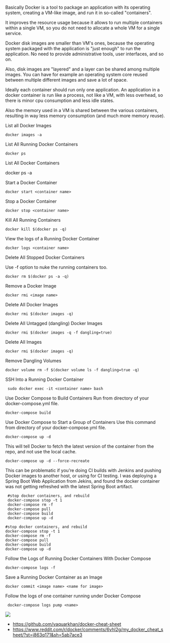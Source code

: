 Basically Docker is a tool to package an application with its operating system, creating a VM-like image, and run it in so-called "containers". 

It improves the resource usage because it allows to run  multiple containers within a single VM, so you do not need to allocate a whole VM for a single service.

Docker disk images are smaller than VM's ones, because the operating system packaged with the application is "just enough" to run the application. No need to provide administrative tools, user interfaces, and so on.

Also, disk images are "layered" and a layer can be shared among multiple images. You can have for example an operating system core reused between multiple different images and save a lot of space.

Ideally each container should run only one application. An application in a docker container is run like a process, not like a VM, with less overhead, so there is minor cpu consumption and less idle states.

Also the memory used in a VM is shared between the various containers, resulting in way less memory consumption (and much more memory reuse).




List all Docker Images

    docker images -a

List All Running Docker Containers

    docker ps

List All Docker Containers

   docker ps -a

Start a Docker Container

    docker start <container name>

Stop a Docker Container

    docker stop <container name>

Kill All Running Containers

    docker kill $(docker ps -q)

View the logs of a Running Docker Container

    docker logs <container name>

Delete All Stopped Docker Containers

   Use -f option to nuke the running containers too.

    docker rm $(docker ps -a -q)

Remove a Docker Image

    docker rmi <image name>

Delete All Docker Images

    docker rmi $(docker images -q)

Delete All Untagged (dangling) Docker Images

    docker rmi $(docker images -q -f dangling=true)

Delete All Images

    docker rmi $(docker images -q)

Remove Dangling Volumes

    docker volume rm -f $(docker volume ls -f dangling=true -q)

SSH Into a Running Docker Container


     sudo docker exec -it <container name> bash

Use Docker Compose to Build Containers
Run from directory of your docker-compose.yml file.


    docker-compose build

Use Docker Compose to Start a Group of Containers
Use this command from directory of your docker-compose.yml file.


    docker-compose up -d

This will tell Docker to fetch the latest version of the container from the repo, and not use the local cache.


    docker-compose up -d --force-recreate

This can be problematic if you’re doing CI builds with Jenkins and pushing Docker images to another host, or using for CI testing. I was deploying a Spring Boot Web Application from Jekins, and found the docker container was not getting refreshed with the latest Spring Boot artifact.


     #stop docker containers, and rebuild
     docker-compose stop -t 1
     docker-compose rm -f
     docker-compose pull
     docker-compose build
     docker-compose up -d

    #stop docker containers, and rebuild
    docker-compose stop -t 1
    docker-compose rm -f
    docker-compose pull
    docker-compose build
    docker-compose up -d

Follow the Logs of Running Docker Containers With Docker Compose

    docker-compose logs -f

Save a Running Docker Container as an Image


    docker commit <image name> <name for image>

Follow the logs of one container running under Docker Compose


     docker-compose logs pump <name>



![](http://images.linoxide.com/docker-commands-cheatsheet-part1-700x900.png)


* https://github.com/vaquarkhan/docker-cheat-sheet
* https://www.reddit.com/r/docker/comments/6vhl2g/my_docker_cheat_sheet/?st=j863q171&sh=5ab7ace3